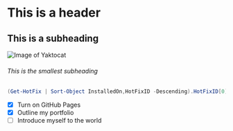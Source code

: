 # This is a header
## This is a subheading
![Image of Yaktocat](https://octodex.github.com/images/yaktocat.png)
###### This is the smallest subheading

```powershell
(Get-HotFix | Sort-Object InstalledOn,HotFixID -Descending).HotFixID[0]
```

- [x] Turn on GitHub Pages
- [x] Outline my portfolio
- [ ] Introduce myself to the world
